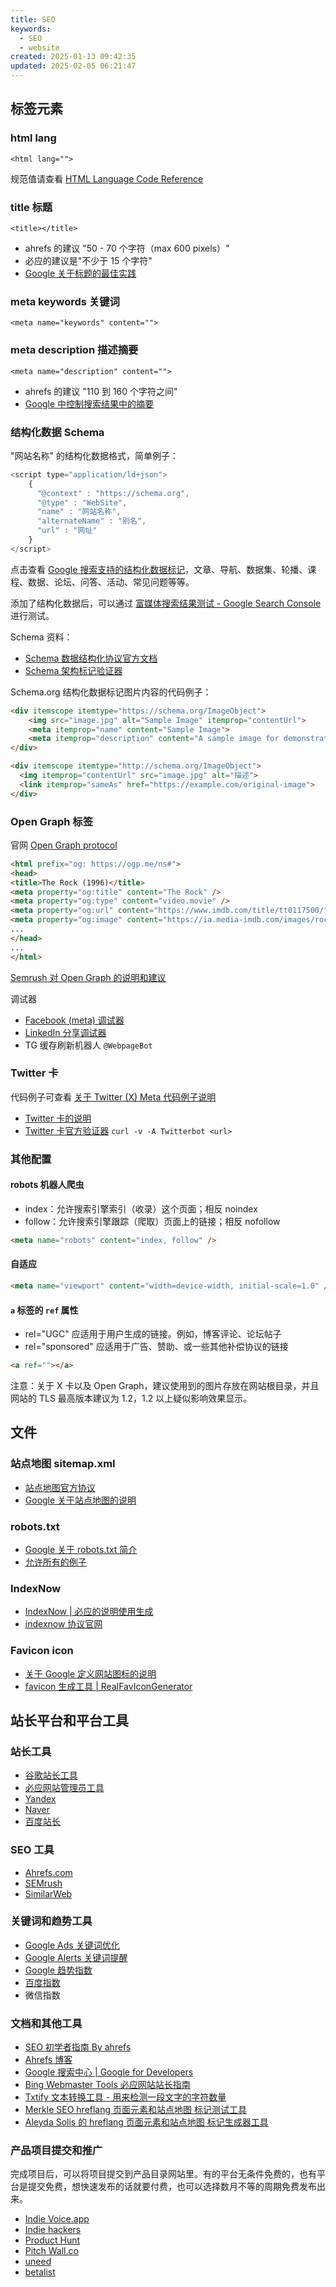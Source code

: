 ```yaml
---
title: SEO
keywords:
  - SEO
  - website
created: 2025-01-13 09:42:35
updated: 2025-02-05 06:21:47
---
```


## 标签元素

### html lang

`<html lang="">`

规范值请查看 [HTML Language Code Reference](https://www.w3schools.com/tags/ref_language_codes.asp)

### title 标题

`<title></title>`

- ahrefs 的建议 "50 - 70 个字符（max 600 pixels）"
- 必应的建议是"不少于 15 个字符"
- [Google 关于标题的最佳实践](https://developers.google.com/search/docs/appearance/title-link)

### meta keywords 关键词

`<meta name="keywords" content="">`

### meta description 描述摘要

`<meta name="description" content="">`

- ahrefs 的建议 "110 到 160 个字符之间"
- [Google 中控制搜索结果中的摘要](https://developers.google.com/search/docs/appearance/snippet)

### 结构化数据 Schema

"网站名称" 的结构化数据格式，简单例子：

```javascript
<script type="application/ld+json">
    {
      "@context" : "https://schema.org",
      "@type" : "WebSite",
      "name" : "网站名称",
      "alternateName" : "别名",
      "url" : "网址"
    }
</script>
```

点击查看 [Google 搜索支持的结构化数据标记](https://developers.google.com/search/docs/appearance/structured-data/search-gallery)，文章、导航、数据集、轮播、课程、数据、论坛、问答、活动、常见问题等等。

添加了结构化数据后，可以通过 [富媒体搜索结果测试 - Google Search Console](https://search.google.com/test/rich-results) 进行测试。

Schema 资料：

- [Schema 数据结构化协议官方文档](https://schema.org/)
- [Schema 架构标记验证器](https://validator.schema.org)

Schema.org 结构化数据标记图片内容的代码例子：

```html
<div itemscope itemtype="https://schema.org/ImageObject">
    <img src="image.jpg" alt="Sample Image" itemprop="contentUrl">
    <meta itemprop="name" content="Sample Image">
    <meta itemprop="description" content="A sample image for demonstration purposes.">
</div>

<div itemscope itemtype="http://schema.org/ImageObject">
  <img itemprop="contentUrl" src="image.jpg" alt="描述">
  <link itemprop="sameAs" href="https://example.com/original-image">
</div>
```

### Open Graph 标签

官网 [Open Graph protocol](https://ogp.me/)

```html
<html prefix="og: https://ogp.me/ns#">
<head>
<title>The Rock (1996)</title>
<meta property="og:title" content="The Rock" />
<meta property="og:type" content="video.movie" />
<meta property="og:url" content="https://www.imdb.com/title/tt0117500/" />
<meta property="og:image" content="https://ia.media-imdb.com/images/rock.jpg" />
...
</head>
...
</html>
```

[Semrush 对 Open Graph 的说明和建议](https://www.semrush.com/blog/open-graph/)

调试器

- [Facebook (meta) 调试器](https://developers.facebook.com/tools/debug/)
- [LinkedIn 分享调试器](https://www.linkedin.com/post-inspector/inspect/)
- TG 缓存刷新机器人 `@WebpageBot`

### Twitter 卡

代码例子可查看 [关于 Twitter (X) Meta 代码例子说明](https://chrisding.xyz/posts/about-twitter-x-cards)

- [Twitter 卡的说明](https://developer.x.com/en/docs/twitter-for-websites/cards/overview/abouts-cards)
- [Twitter 卡官方验证器](https://cards-dev.x.com/validator) `curl -v -A Twitterbot <url>`

### 其他配置

#### robots 机器人爬虫

- index：允许搜索引擎索引（收录）这个页面；相反 noindex
- follow：允许搜索引擎跟踪（爬取）页面上的链接；相反 nofollow

```html
<meta name="robots" content="index, follow" />
```

#### 自适应

```html
<meta name="viewport" content="width=device-width, initial-scale=1.0" />
```

#### `a` 标签的 `ref` 属性

- rel="UGC" 应适用于用户生成的链接。例如，博客评论、论坛帖子
- rel="sponsored" 应适用于广告、赞助、或一些其他补偿协议的链接

```html
<a ref=""></a>
```

注意：关于 X 卡以及 Open Graph，建议使用到的图片存放在网站根目录，并且网站的 TLS 最高版本建议为 1.2，1.2 以上疑似影响效果显示。

## 文件

### 站点地图 sitemap.xml

- [站点地图官方协议](https://www.sitemaps.org/)
- [Google 关于站点地图的说明](https://developers.google.com/search/docs/crawling-indexing/sitemaps/overview)

### robots.txt

- [Google 关于 robots.txt 简介](https://developers.google.com/search/docs/crawling-indexing/robots/intro)
- [允许所有的例子](https://github.com/chris1ding1/config-hub/blob/main/robots.txt)

### IndexNow

- [IndexNow | 必应的说明使用生成](https://www.bing.com/indexnow/getstarted)
- [indexnow 协议官网](https://www.indexnow.org/)

### Favicon icon

- [关于 Google 定义网站图标的说明](https://developers.google.com/search/docs/appearance/favicon-in-search)
- [favicon 生成工具 | RealFavIconGenerator](https://realfavicongenerator.net/)

## 站长平台和平台工具

### 站长工具

- [谷歌站长工具](https://search.google.com/search-console)
- [必应网站管理员工具](https://www.bing.com/webmasters)
- [Yandex](https://webmaster.yandex.com/welcome/)
- [Naver](https://searchadvisor.naver.com/)
- [百度站长](https://ziyuan.baidu.com/site/index)

### SEO 工具

- [Ahrefs.com](https://ahrefs.com)
- [SEMrush](https://www.semrush.com/)
- [SimilarWeb](https://www.similarweb.com/)

### 关键词和趋势工具

- [Google Ads 关键词优化](https://ads.google.com/intl/en_us/home/tools/keyword-planner/)
- [Google Alerts 关键词提醒](https://www.google.com/alerts)
- [Google 趋势指数](https://trends.google.com/trends/)
- [百度指数](https://index.baidu.com/)
- 微信指数

### 文档和其他工具

- [SEO 初学者指南 By ahrefs](https://ahrefs.com/zh/seo)
- [Ahrefs 博客](https://ahrefs.com/blog/zh/)
- [Google 搜索中心 | Google for Developers](https://developers.google.com/search/docs)
- [Bing Webmaster Tools 必应网站站长指南](https://www.bing.com/webmasters/help/webmaster-guidelines-30fba23a)
- [Txtify 文本转换工具 - 用来检测一段文字的字符数量](https://txtify.app/)
- [Merkle SEO hreflang 页面元素和站点地图 标记测试工具](https://technicalseo.com/seo-tools/hreflang/)
- [Aleyda Solis 的 hreflang 页面元素和站点地图 标记生成器工具](https://www.aleydasolis.com/english/international-seo-tools/hreflang-tags-generator/)

### 产品项目提交和推广

完成项目后，可以将项目提交到产品目录网站里。有的平台无条件免费的，也有平台是提交免费，想快速发布的话就要付费，也可以选择数月不等的周期免费发布出来。

- [Indie Voice.app](https://indievoice.app/)
- [Indie hackers](https://www.indiehackers.com/)
- [Product Hunt](https://www.producthunt.com/)
- [Pitch Wall.co](https://pitchwall.co/)
- [uneed](https://www.uneed.best/)
- [betalist](https://betalist.com/)
